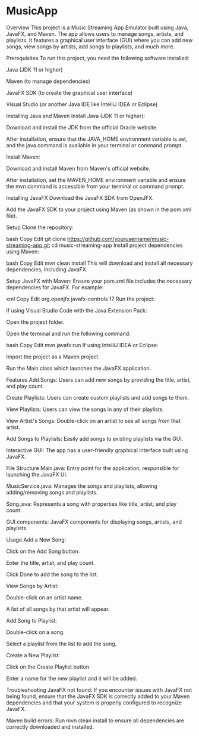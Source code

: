 # MusicApp
Overview
This project is a Music Streaming App Emulator built using Java, JavaFX, and Maven. The app allows users to manage songs, artists, and playlists. It features a graphical user interface (GUI) where you can add new songs, view songs by artists, add songs to playlists, and much more.

Prerequisites
To run this project, you need the following software installed:

Java (JDK 11 or higher)

Maven (to manage dependencies)

JavaFX SDK (to create the graphical user interface)

Visual Studio (or another Java IDE like IntelliJ IDEA or Eclipse)

Installing Java and Maven
Install Java (JDK 11 or higher):

Download and install the JDK from the official Oracle website.

After installation, ensure that the JAVA_HOME environment variable is set, and the java command is available in your terminal or command prompt.

Install Maven:

Download and install Maven from Maven's official website.

After installation, set the MAVEN_HOME environment variable and ensure the mvn command is accessible from your terminal or command prompt.

Installing JavaFX
Download the JavaFX SDK from OpenJFX.

Add the JavaFX SDK to your project using Maven (as shown in the pom.xml file).

Setup
Clone the repository:

bash
Copy
Edit
git clone https://github.com/yourusername/music-streaming-app.git
cd music-streaming-app
Install project dependencies using Maven:

bash
Copy
Edit
mvn clean install
This will download and install all necessary dependencies, including JavaFX.

Setup JavaFX with Maven: Ensure your pom.xml file includes the necessary dependencies for JavaFX. For example:

xml
Copy
Edit
<dependencies>
    <dependency>
        <groupId>org.openjfx</groupId>
        <artifactId>javafx-controls</artifactId>
        <version>17</version>
    </dependency>
</dependencies>
Run the project:

If using Visual Studio Code with the Java Extension Pack:

Open the project folder.

Open the terminal and run the following command:

bash
Copy
Edit
mvn javafx:run
If using IntelliJ IDEA or Eclipse:

Import the project as a Maven project.

Run the Main class which launches the JavaFX application.

Features
Add Songs: Users can add new songs by providing the title, artist, and play count.

Create Playlists: Users can create custom playlists and add songs to them.

View Playlists: Users can view the songs in any of their playlists.

View Artist's Songs: Double-click on an artist to see all songs from that artist.

Add Songs to Playlists: Easily add songs to existing playlists via the GUI.

Interactive GUI: The app has a user-friendly graphical interface built using JavaFX.

File Structure
Main.java: Entry point for the application, responsible for launching the JavaFX UI.

MusicService.java: Manages the songs and playlists, allowing adding/removing songs and playlists.

Song.java: Represents a song with properties like title, artist, and play count.

GUI components: JavaFX components for displaying songs, artists, and playlists.

Usage
Add a New Song:

Click on the Add Song button.

Enter the title, artist, and play count.

Click Done to add the song to the list.

View Songs by Artist:

Double-click on an artist name.

A list of all songs by that artist will appear.

Add Song to Playlist:

Double-click on a song.

Select a playlist from the list to add the song.

Create a New Playlist:

Click on the Create Playlist button.

Enter a name for the new playlist and it will be added.

Troubleshooting
JavaFX not found: If you encounter issues with JavaFX not being found, ensure that the JavaFX SDK is correctly added to your Maven dependencies and that your system is properly configured to recognize JavaFX.

Maven build errors: Run mvn clean install to ensure all dependencies are correctly downloaded and installed.

